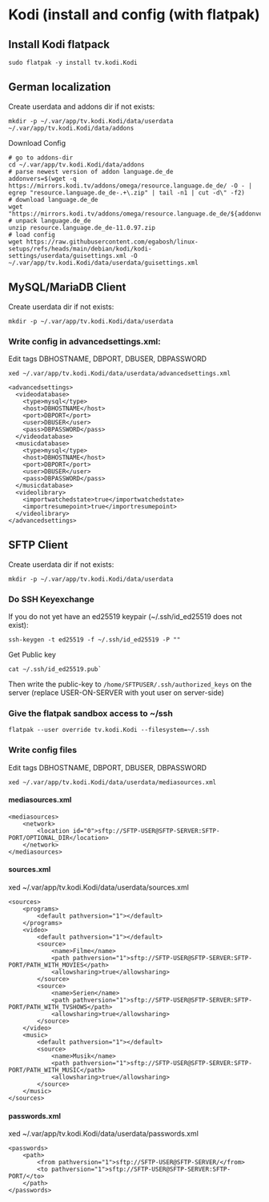 # Kodi (install and config (with flatpak)

## Install Kodi flatpack
```
sudo flatpak -y install tv.kodi.Kodi
```



## German localization
Create userdata and addons dir if not exists:
```
mkdir -p ~/.var/app/tv.kodi.Kodi/data/userdata  ~/.var/app/tv.kodi.Kodi/data/addons
```
Download Config
```
# go to addons-dir
cd ~/.var/app/tv.kodi.Kodi/data/addons
# parse newest version of addon language.de_de
addonvers=$(wget -q https://mirrors.kodi.tv/addons/omega/resource.language.de_de/ -O - | egrep "resource.language.de_de-.+\.zip" | tail -n1 | cut -d\" -f2)
# download language.de_de
wget "https://mirrors.kodi.tv/addons/omega/resource.language.de_de/${addonvers}"
# unpack language.de_de
unzip resource.language.de_de-11.0.97.zip
# load config
wget https://raw.githubusercontent.com/egabosh/linux-setups/refs/heads/main/debian/kodi/kodi-settings/userdata/guisettings.xml -O ~/.var/app/tv.kodi.Kodi/data/userdata/guisettings.xml
```


## MySQL/MariaDB Client

Create userdata dir if not exists:
```
mkdir -p ~/.var/app/tv.kodi.Kodi/data/userdata
```
### Write config in advancedsettings.xml:
Edit tags DBHOSTNAME, DBPORT, DBUSER, DBPASSWORD
```
xed ~/.var/app/tv.kodi.Kodi/data/userdata/advancedsettings.xml
```
```
<advancedsettings>
  <videodatabase>
    <type>mysql</type>
    <host>DBHOSTNAME</host>
    <port>DBPORT</port>
    <user>DBUSER</user>
    <pass>DBPASSWORD</pass>
  </videodatabase> 
  <musicdatabase>
    <type>mysql</type>
    <host>DBHOSTNAME</host>
    <port>DBPORT</port>
    <user>DBUSER</user>
    <pass>DBPASSWORD</pass>
  </musicdatabase>
  <videolibrary>
    <importwatchedstate>true</importwatchedstate>
    <importresumepoint>true</importresumepoint>
  </videolibrary>
</advancedsettings>
```

## SFTP Client

Create userdata dir if not exists:
```
mkdir -p ~/.var/app/tv.kodi.Kodi/data/userdata
```
### Do SSH Keyexchange
If you do not yet have an ed25519 keypair (~/.ssh/id\_ed25519 does not exist):
```
ssh-keygen -t ed25519 -f ~/.ssh/id_ed25519 -P ""
```
Get Public key
```
cat ~/.ssh/id_ed25519.pub`
```
Then write the public-key to `/home/SFTPUSER/.ssh/authorized_keys` on the server (replace USER-ON-SERVER with yout user on server-side)

### Give the flatpak sandbox access to ~/ssh
```
flatpak --user override tv.kodi.Kodi --filesystem=~/.ssh
```

### Write config files
Edit tags DBHOSTNAME, DBPORT, DBUSER, DBPASSWORD
```
xed ~/.var/app/tv.kodi.Kodi/data/userdata/mediasources.xml
```
#### mediasources.xml
```
<mediasources>
    <network>
        <location id="0">sftp://SFTP-USER@SFTP-SERVER:SFTP-PORT/OPTIONAL_DIR</location>
    </network>
</mediasources>
```
#### sources.xml
xed ~/.var/app/tv.kodi.Kodi/data/userdata/sources.xml
```
<sources>
    <programs>
        <default pathversion="1"></default>
    </programs>
    <video>
        <default pathversion="1"></default>
        <source>
            <name>Filme</name>
            <path pathversion="1">sftp://SFTP-USER@SFTP-SERVER:SFTP-PORT/PATH_WITH_MOVIES</path>
            <allowsharing>true</allowsharing>
        </source>
        <source>
            <name>Serien</name>
            <path pathversion="1">sftp://SFTP-USER@SFTP-SERVER:SFTP-PORT/PATH_WITH_TVSHOWS</path>
            <allowsharing>true</allowsharing>
        </source>
    </video>
    <music>
        <default pathversion="1"></default>
        <source>
            <name>Musik</name>
            <path pathversion="1">sftp://SFTP-USER@SFTP-SERVER:SFTP-PORT/PATH_WITH_MUSIC</path>
            <allowsharing>true</allowsharing>
        </source>
    </music>
</sources>
```
#### passwords.xml
xed ~/.var/app/tv.kodi.Kodi/data/userdata/passwords.xml
```
<passwords>
    <path>
        <from pathversion="1">sftp://SFTP-USER@SFTP-SERVER/</from>
        <to pathversion="1">sftp://SFTP-USER@SFTP-SERVER:SFTP-PORT/</to>
    </path>
</passwords>
```
